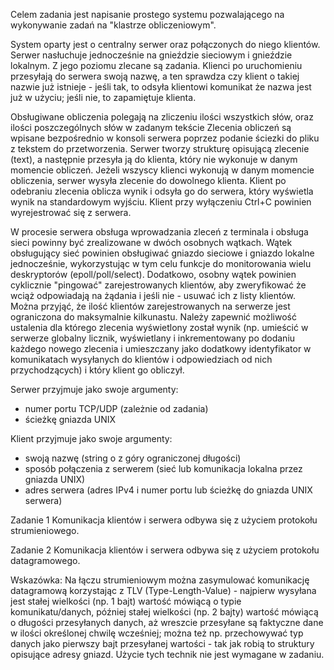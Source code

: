 Celem zadania jest napisanie prostego systemu pozwalającego na wykonywanie zadań na "klastrze obliczeniowym".

System oparty jest o centralny serwer oraz połączonych do niego klientów.
Serwer nasłuchuje jednocześnie na gnieździe sieciowym i gnieździe lokalnym. Z jego poziomu zlecane są zadania.
Klienci po uruchomieniu przesyłają do serwera swoją nazwę, a ten sprawdza czy klient o takiej nazwie już istnieje - jeśli tak, to odsyła klientowi komunikat że nazwa jest już w użyciu; jeśli nie, to zapamiętuje klienta.

Obsługiwane obliczenia polegają na zliczeniu ilości wszystkich słów, oraz ilości poszczególnych słów w zadanym tekście
Zlecenia obliczeń są wpisane bezpośrednio w konsoli serwera poprzez podanie ściezki do pliku z tekstem do przetworzenia.
Serwer tworzy strukturę opisującą zlecenie (text), a następnie przesyła ją do klienta, który nie wykonuje w danym momencie obliczeń.
Jeżeli wszyscy klienci wykonują w danym momencie obliczenia, serwer wysyła zlecenie do dowolnego klienta.
Klient po odebraniu zlecenia oblicza wynik i odsyła go do serwera, który wyświetla wynik na standardowym wyjściu.
Klient przy wyłączeniu Ctrl+C powinien wyrejestrować się z serwera.

W procesie serwera obsługa wprowadzania zleceń z terminala i obsługa sieci powinny być zrealizowane w dwóch osobnych wątkach.
Wątek obsługujący sieć powinien obsługiwać gniazdo sieciowe i gniazdo lokalne jednocześnie, wykorzystując w tym celu funkcje do monitorowania wielu deskryptorów (epoll/poll/select).
Dodatkowo, osobny wątek powinien cyklicznie "pingować" zarejestrowanych klientów, aby zweryfikować że wciąż odpowiadają na żądania i jeśli nie - usuwać ich z listy klientów.
Można przyjąć, że ilość klientów zarejestrowanych na serwerze jest ograniczona do maksymalnie kilkunastu.
Należy zapewnić możliwość ustalenia dla którego zlecenia wyświetlony został wynik (np. umieścić w serwerze globalny licznik, wyświetlany i inkrementowany po dodaniu każdego nowego zlecenia i umieszczany jako dodatkowy identyfikator w komunikatach wysyłanych do klientów i odpowiedziach od nich przychodzących) i który klient go obliczył.

Serwer przyjmuje jako swoje argumenty:

- numer portu TCP/UDP (zależnie od zadania)
- ścieżkę gniazda UNIX

Klient przyjmuje jako swoje argumenty:

- swoją nazwę (string o z góry ograniczonej długości)
- sposób połączenia z serwerem (sieć lub komunikacja lokalna przez gniazda UNIX)
- adres serwera (adres IPv4 i numer portu lub ścieżkę do gniazda UNIX serwera)

Zadanie 1
Komunikacja klientów i serwera odbywa się z użyciem protokołu strumieniowego.

Zadanie 2
Komunikacja klientów i serwera odbywa się z użyciem protokołu datagramowego.

Wskazówka: 
Na łączu strumieniowym można zasymulować komunikację datagramową korzystając z TLV (Type-Length-Value) - najpierw wysyłana jest stałej wielkości (np. 1 bajt) wartość mówiącą o typie komunikatu/danych, później stałej wielkości (np. 2 bajty) wartość mówiącą o długości przesyłanych danych, aż wreszcie przesyłane są faktyczne dane w ilości określonej chwilę wcześniej; można też np. przechowywać typ danych jako pierwszy bajt przesyłanej wartości - tak jak robią to struktury opisujące adresy gniazd. Użycie tych technik nie jest wymagane w zadaniu.
